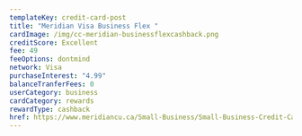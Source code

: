 ```yaml
---
templateKey: credit-card-post
title: "Meridian Visa Business Flex "
cardImage: /img/cc-meridian-businessflexcashback.png
creditScore: Excellent
fee: 49
feeOptions: dontmind
network: Visa
purchaseInterest: "4.99"
balanceTranferFees: 0
userCategory: business
cardCategory: rewards
rewardType: cashback
href: https://www.meridiancu.ca/Small-Business/Small-Business-Credit-Cards/Business-Cards/Meridian-Visa-Business-Flex-Cash-Back-Plus-Card.aspx
---
```

